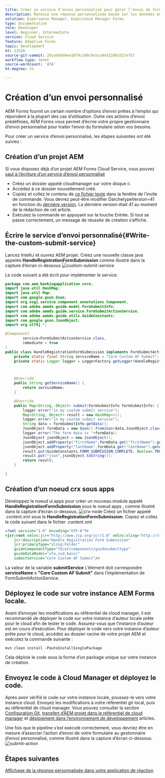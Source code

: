 ```yaml
---
title: Créer un service d’envoi personnalisé pour gérer l’envoi de formulaire adaptatif sans tête
description: Renvoie une réponse personnalisée basée sur les données envoyées
solution: Experience Manager, Experience Manager Forms
type: Documentation
role: Developer
level: Beginner, Intermediate
version: Cloud Service
feature: Adaptive Forms
topic: Development
kt: 13520
source-git-commit: 2dceb4dd4ee1079c100c9cbca94332d61d17ef57
workflow-type: tm+mt
source-wordcount: '474'
ht-degree: 1%

---
```



# Création d’un envoi personnalisé

AEM Forms fournit un certain nombre d’options d’envoi prêtes à l’emploi qui répondent à la plupart des cas d’utilisation. Outre ces actions d’envoi prédéfinies, AEM Forms vous permet d’écrire votre propre gestionnaire d’envoi personnalisé pour traiter l’envoi du formulaire selon vos besoins.

Pour créer un service d’envoi personnalisé, les étapes suivantes ont été suivies :

## Création d’un projet AEM

Si vous disposez déjà d’un projet AEM Forms Cloud Service, vous pouvez [saut à l’écriture d’un service d’envoi personnalisé](#Write-the-custom-submit-service)

* Créez un dossier appelé cloudmanager sur votre disque c.
* Accédez à ce dossier nouvellement créé.
* Copiez et collez le contenu de [ce fichier texte](./assets/creating-maven-project.txt) dans la fenêtre de l’invite de commande. Vous devrez peut-être modifier DarchetypeVersion=41 en fonction du [dernière version](https://github.com/adobe/aem-project-archetype/releases). La dernière version était 41 au moment de la rédaction de cet article.
* Exécutez la commande en appuyant sur la touche Entrée. Si tout se passe correctement, un message de réussite de création s’affiche.

## Écrire le service d’envoi personnalisé{#Write-the-custom-submit-service}

Lancez IntelliJ et ouvrez AEM projet. Créez une nouvelle classe java appelée **HandleRegistrationFormSubmission** comme illustré dans la capture d’écran ci-dessous
![custom-submit-service](./assets/custom-submit-service.png)

Le code suivant a été écrit pour implémenter le service.

```java
package com.aem.bankingapplication.core;
import java.util.HashMap;
import java.util.Map;
import com.google.gson.Gson;
import org.osgi.service.component.annotations.Component;
import com.adobe.aemds.guide.model.FormSubmitInfo;
import com.adobe.aemds.guide.service.FormSubmitActionService;
import com.adobe.aemds.guide.utils.GuideConstants;
import com.google.gson.JsonObject;
import org.slf4j.*;

@Component(
        service=FormSubmitActionService.class,
        immediate = true
)
public class HandleRegistrationFormSubmission implements FormSubmitActionService {
    private static final String serviceName = "Core Custom AF Submit";
    private static Logger logger = LoggerFactory.getLogger(HandleRegistrationFormSubmission.class);



    @Override
    public String getServiceName() {
        return serviceName;
    }

    @Override
    public Map<String, Object> submit(FormSubmitInfo formSubmitInfo) {
        logger.error("in my custom submit service");
        Map<String, Object> result = new HashMap<>();
        logger.error("in my custom submit service");
        String data = formSubmitInfo.getData();
        JsonObject formData = new Gson().fromJson(data,JsonObject.class);
        logger.error("The form data is "+formData);
        JsonObject jsonObject = new JsonObject();
        jsonObject.addProperty("firstName",formData.get("firstName").getAsString());
        jsonObject.addProperty("lastName",formData.get("lastName").getAsString());
        result.put(GuideConstants.FORM_SUBMISSION_COMPLETE, Boolean.TRUE);
        result.put("json",jsonObject.toString());
        return result;
    }

}
```

## Création d’un noeud crx sous apps

Développez le noeud ui.apps pour créer un nouveau module appelé **HandleRegistrationFormSubmission** sous le noeud apps , comme illustré dans la capture d’écran ci-dessous.
![crx-node](./assets/crx-node.png)
Créez un fichier appelé .content.xml sous le **HandleRegistrationFormSubmission**. Copiez et collez le code suivant dans le fichier .content.xml

```xml
<?xml version="1.0" encoding="UTF-8"?>
<jcr:root xmlns:jcr="http://www.jcp.org/jcr/1.0" xmlns:sling="http://sling.apache.org/jcr/sling/1.0"
    jcr:description="Handle Registration Form Submission"
    jcr:primaryType="sling:Folder"
    guideComponentType="fd/af/components/guidesubmittype"
    guideDataModel="xfa,xsd,basic"
    submitService="Core Custom AF Submit"/>
```

La valeur de la variable **submitService** L’élément doit correspondre  **serviceName = &quot;Core Custom AF Submit&quot;** dans l’implémentation de FormSubmitActionService.

## Déployez le code sur votre instance AEM Forms locale.

Avant d’envoyer les modifications au référentiel de cloud manager, il est recommandé de déployer le code sur votre instance d’auteur locale prête pour le cloud afin de tester le code. Assurez-vous que l’instance d’auteur est en cours d’exécution.
Pour déployer le code vers votre instance d’auteur prête pour le cloud, accédez au dossier racine de votre projet AEM et exécutez la commande suivante :

```
mvn clean install -PautoInstallSinglePackage
```

Cela déploie le code sous la forme d’un package unique sur votre instance de création.

## Envoyez le code à Cloud Manager et déployez le code.

Après avoir vérifié le code sur votre instance locale, poussez-le vers votre instance cloud.
Envoyez les modifications à votre référentiel git local, puis au référentiel de cloud manager. Vous pouvez consulter la section  [Configuration Git](https://experienceleague.adobe.com/docs/experience-manager-learn/cloud-service/forms/developing-for-cloud-service/setup-git.html), [transfert d’AEM projet dans le référentiel de cloud manager](https://experienceleague.adobe.com/docs/experience-manager-learn/cloud-service/forms/developing-for-cloud-service/push-project-to-cloud-manager-git.html) et [déploiement dans l’environnement de développement](https://experienceleague.adobe.com/docs/experience-manager-learn/cloud-service/forms/developing-for-cloud-service/deploy-to-dev-environment.html) articles.

Une fois que le pipeline s’est exécuté correctement, vous devriez être en mesure d’associer l’action d’envoi de votre formulaire au gestionnaire d’envoi personnalisé, comme illustré dans la capture d’écran ci-dessous.
![submit-action](./assets/configure-submit-action.png)

## Étapes suivantes

[Affichage de la réponse personnalisée dans votre application de réaction](./handle-response-react-app.md)













